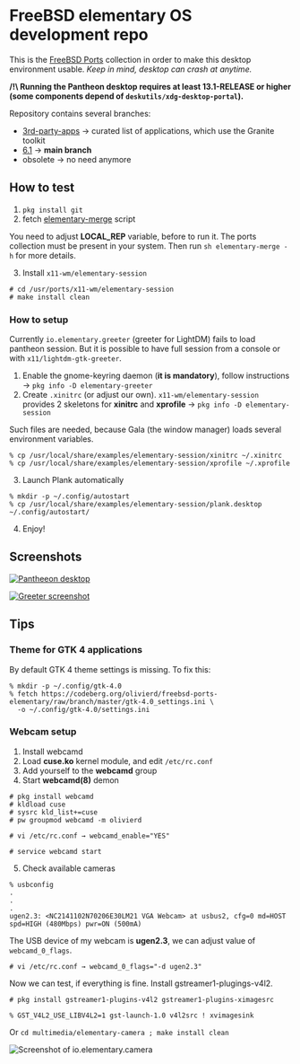 # FreeBSD elementary OS development repo

This is the [FreeBSD Ports](https://cgit.freebsd.org/ports/) collection in order to make this desktop environment usable. *Keep in mind, desktop can crash at anytime.*

**/!\ Running the Pantheon desktop requires at least 13.1-RELEASE or higher (some components depend of `deskutils/xdg-desktop-portal`).**

Repository contains several branches:

* [3rd-party-apps](https://codeberg.org/olivierd/freebsd-ports-elementary/src/branch/3rd-party-apps) → curated list of applications, which use the Granite toolkit
* [6.1](https://codeberg.org/olivierd/freebsd-ports-elementary/src/branch/6.1) → **main branch**
* obsolete → no need anymore

## How to test

1. `pkg install git`
2. fetch [elementary-merge](https://codeberg.org/olivierd/freebsd-ports-elementary/raw/branch/master/Tools/scripts/elementary-merge) script

You need to adjust **LOCAL_REP** variable, before to run it. The ports collection must be present in your system. Then run `sh elementary-merge -h` for more details.

3. Install `x11-wm/elementary-session`

```
# cd /usr/ports/x11-wm/elementary-session
# make install clean
```

### How to setup

Currently `io.elementary.greeter` (greeter for LightDM) fails to load pantheon session. But it is possible to have full session from a console or with `x11/lightdm-gtk-greeter`.

1. Enable the gnome-keyring daemon (**it is mandatory**), follow instructions → `pkg info -D elementary-greeter`
2. Create `.xinitrc` (or adjust our own). `x11-wm/elementary-session` provides 2 skeletons for **xinitrc** and **xprofile** → `pkg info -D elementary-session`

Such files are needed, because Gala (the window manager) loads several environment variables.

```
% cp /usr/local/share/examples/elementary-session/xinitrc ~/.xinitrc
% cp /usr/local/share/examples/elementary-session/xprofile ~/.xprofile
```

3. Launch Plank automatically

```
% mkdir -p ~/.config/autostart
% cp /usr/local/share/examples/elementary-session/plank.desktop ~/.config/autostart/
```

4. Enjoy!

## Screenshots

[![Pantheeon desktop](https://codeberg.org/olivierd/freebsd-ports-elementary/raw/branch/master/img/pantheon-desktop_55.png)](https://codeberg.org/olivierd/freebsd-ports-elementary/raw/branch/master/img/pantheon-desktop.png)

[![Greeter screenshot](https://codeberg.org/olivierd/freebsd-ports-elementary/raw/branch/master/img/io.elementary.greeter_55.png)](https://codeberg.org/olivierd/freebsd-ports-elementary/raw/branch/master/img/io.elementary.greeter.png)

## Tips

### Theme for GTK 4 applications

By default GTK 4 theme settings is missing. To fix this:

```
% mkdir -p ~/.config/gtk-4.0
% fetch https://codeberg.org/olivierd/freebsd-ports-elementary/raw/branch/master/gtk-4.0_settings.ini \
  -o ~/.config/gtk-4.0/settings.ini
```

### Webcam setup

1. Install webcamd
2. Load **cuse.ko** kernel module, and edit `/etc/rc.conf`
3. Add yourself to the **webcamd** group
4. Start **webcamd(8)** demon

```
# pkg install webcamd
# kldload cuse
# sysrc kld_list+=cuse
# pw groupmod webcamd -m olivierd

# vi /etc/rc.conf → webcamd_enable="YES"

# service webcamd start
```

5. Check available cameras

```
% usbconfig
.
.
.
ugen2.3: <NC2141102N70206E30LM21 VGA Webcam> at usbus2, cfg=0 md=HOST spd=HIGH (480Mbps) pwr=ON (500mA)
```

The USB device of my webcam is **ugen2.3**, we can adjust value of `webcamd_0_flags`.

	# vi /etc/rc.conf → webcamd_0_flags="-d ugen2.3"

Now we can test, if everything is fine. Install gstreamer1-plugings-v4l2.

	# pkg install gstreamer1-plugins-v4l2 gstreamer1-plugins-ximagesrc

	% GST_V4L2_USE_LIBV4L2=1 gst-launch-1.0 v4l2src ! xvimagesink

Or `cd multimedia/elementary-camera ; make install clean`

![Screenshot of io.elementary.camera](https://codeberg.org/olivierd/freebsd-ports-elementary/raw/branch/master/img/io.elementary.camera.png)
